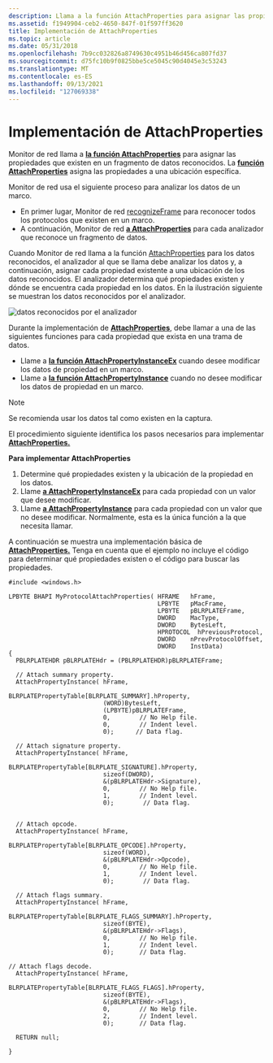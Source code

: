 ```yaml
---
description: Llama a la función AttachProperties para asignar las propiedades que existen en un fragmento de datos reconocidos.
ms.assetid: f1949904-ceb2-4650-847f-01f597ff3620
title: Implementación de AttachProperties
ms.topic: article
ms.date: 05/31/2018
ms.openlocfilehash: 7b9cc032826a8749630c4951b46d456ca807fd37
ms.sourcegitcommit: d75fc10b9f0825bbe5ce5045c90d4045e3c53243
ms.translationtype: MT
ms.contentlocale: es-ES
ms.lasthandoff: 09/13/2021
ms.locfileid: "127069338"
---
```

# <a name="implementing-attachproperties"></a>Implementación de AttachProperties

Monitor de red llama a [**la función AttachProperties**](attachproperties.md) para asignar las propiedades que existen en un fragmento de datos reconocidos. La [**función AttachProperties**](attachproperties.md) asigna las propiedades a una ubicación específica.

Monitor de red usa el siguiente proceso para analizar los datos de un marco.

-   En primer lugar, Monitor de red [recognizeFrame](recognizeframe.md) para reconocer todos los protocolos que existen en un marco.
-   A continuación, Monitor de red [**a AttachProperties**](attachproperties.md) para cada analizador que reconoce un fragmento de datos.

Cuando Monitor de red llama a la función [AttachProperties](attachproperties.md) para los datos reconocidos, el analizador al que se llama debe analizar los datos y, a continuación, asignar cada propiedad existente a una ubicación de los datos reconocidos. El analizador determina qué propiedades existen y dónde se encuentra cada propiedad en los datos. En la ilustración siguiente se muestran los datos reconocidos por el analizador.

![datos reconocidos por el analizador](images/attachproperties1.png)

Durante la implementación de [**AttachProperties**](attachproperties.md), debe llamar a una de las siguientes funciones para cada propiedad que exista en una trama de datos.

-   Llame a [**la función AttachPropertyInstanceEx**](attachpropertyinstanceex.md) cuando desee modificar los datos de propiedad en un marco.
-   Llame a [**la función AttachPropertyInstance**](attachpropertyinstance.md) cuando no desee modificar los datos de propiedad en un marco.

> [!Note]  
> Se recomienda usar los datos tal como existen en la captura.

 

El procedimiento siguiente identifica los pasos necesarios para implementar [**AttachProperties.**](attachproperties.md)

**Para implementar AttachProperties**

1.  Determine qué propiedades existen y la ubicación de la propiedad en los datos.
2.  Llame [**a AttachPropertyInstanceEx**](attachpropertyinstanceex.md) para cada propiedad con un valor que desee modificar.
3.  Llame [**a AttachPropertyInstance**](attachpropertyinstance.md) para cada propiedad con un valor que no desee modificar. Normalmente, esta es la única función a la que necesita llamar.

A continuación se muestra una implementación básica de [**AttachProperties.**](attachproperties.md) Tenga en cuenta que el ejemplo no incluye el código para determinar qué propiedades existen o el código para buscar las propiedades.

``` syntax
#include <windows.h>

LPBYTE BHAPI MyProtocolAttachProperties( HFRAME   hFrame,
                                         LPBYTE   pMacFrame,
                                         LPBYTE   pBLRPLATEFrame,
                                         DWORD    MacType,
                                         DWORD    BytesLeft,
                                         HPROTOCOL  hPreviousProtocol,
                                         DWORD    nPrevProtocolOffset,
                                         DWORD    InstData)
{
  PBLRPLATEHDR pBLRPLATEHdr = (PBLRPLATEHDR)pBLRPLATEFrame;

  // Attach summary property.
  AttachPropertyInstance( hFrame,
                          BLRPLATEPropertyTable[BLRPLATE_SUMMARY].hProperty,
                          (WORD)BytesLeft,
                          (LPBYTE)pBLRPLATEFrame,
                          0,        // No Help file.
                          0,        // Indent level.
                          0);      // Data flag.

  // Attach signature property.
  AttachPropertyInstance( hFrame,
                          BLRPLATEPropertyTable[BLRPLATE_SIGNATURE].hProperty,
                          sizeof(DWORD),
                          &(pBLRPLATEHdr->Signature),
                          0,        // No Help file.
                          1,        // Indent level.
                          0);        // Data flag.


  // Attach opcode.
  AttachPropertyInstance( hFrame,
                          BLRPLATEPropertyTable[BLRPLATE_OPCODE].hProperty,
                          sizeof(WORD),
                          &(pBLRPLATEHdr->Opcode),
                          0,        // No Help file.
                          1,        // Indent level.
                          0);        // Data flag.

  // Attach flags summary.
  AttachPropertyInstance( hFrame,
                          BLRPLATEPropertyTable[BLRPLATE_FLAGS_SUMMARY].hProperty,
                          sizeof(BYTE),
                          &(pBLRPLATEHdr->Flags),
                          0,        // No Help file.
                          1,        // Indent level.
                          0);       // Data flag.

// Attach flags decode.
  AttachPropertyInstance( hFrame,
                          BLRPLATEPropertyTable[BLRPLATE_FLAGS_FLAGS].hProperty,
                          sizeof(BYTE),
                          &(pBLRPLATEHdr->Flags),
                          0,        // No Help file.
                          2,        // Indent level.
                          0);       // Data flag.

  RETURN null;

}
```

 

 



